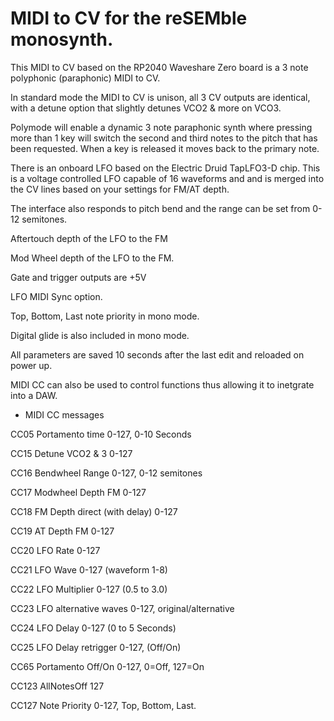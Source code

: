 # MIDI to CV for the reSEMble monosynth.

This MIDI to CV based on the RP2040 Waveshare Zero board is a 3 note polyphonic (paraphonic) MIDI to CV.

In standard mode the MIDI to CV is unison, all 3 CV outputs are identical, with a detune option that slightly detunes VCO2 & more on VCO3.

Polymode will enable a dynamic 3 note paraphonic synth where pressing more than 1 key will switch the second and third notes to the pitch that has been requested. When a key is released it moves back to the primary note.

There is an onboard LFO based on the Electric Druid TapLFO3-D chip. 
This is a voltage controlled LFO capable of 16 waveforms and and is merged into the CV lines based on your settings for FM/AT depth.

The interface also responds to pitch bend and the range can be set from 0-12 semitones.

Aftertouch depth of the LFO to the FM

Mod Wheel depth of the LFO to the FM.

Gate and trigger outputs are +5V

LFO MIDI Sync option.

Top, Bottom, Last note priority in mono mode.

Digital glide is also included in mono mode.

All parameters are saved 10 seconds after the last edit and reloaded on power up.

MIDI CC can also be used to control functions thus allowing it to inetgrate into a DAW.

* MIDI CC messages
  
CC05 Portamento time 0-127, 0-10 Seconds

CC15 Detune VCO2 & 3 0-127

CC16 Bendwheel Range 0-127,  0-12 semitones

CC17 Modwheel Depth FM 0-127

CC18 FM Depth direct (with delay) 0-127

CC19 AT Depth FM 0-127

CC20 LFO Rate 0-127

CC21 LFO Wave 0-127 (waveform 1-8)

CC22 LFO Multiplier 0-127 (0.5 to 3.0)

CC23 LFO alternative waves 0-127, original/alternative

CC24 LFO Delay 0-127 (0 to 5 Seconds)

CC25 LFO Delay retrigger 0-127, (Off/On)

CC65 Portamento Off/On 0-127, 0=Off, 127=On 

CC123 AllNotesOff 127

CC127 Note Priority 0-127, Top, Bottom, Last.

